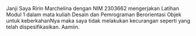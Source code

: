 Janji
Saya Ririn Marchelina dengan NIM 2303662 mengerjakan Latihan Modul 1 dalam mata kuliah Desain dan Pemrograman Berorientasi Objek untuk keberkahanNya maka saya tidak melakukan kecurangan seperti yang telah dispesifikasikan. Aamiin.
